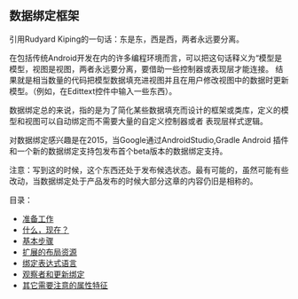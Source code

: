 ## 数据绑定框架

引用Rudyard Kiping的一句话：东是东，西是西，两者永远要分离。

在包括传统Android开发在内的许多编程环境而言，可以把这句话释义为“模型是模型，视图是视图，两者永远要分离，要借助一些控制器或表现层才能连接。
结果就是相当数量的代码把模型数据填充进视图并且在用户修改视图中的数据时更新模型。（例如，在Edittext控件中输入一些东西）。

数据绑定总的来说，指的是为了简化某些数据填充而设计的框架或类库，定义的模型和视图可以自动绑定而不需要大量的自定义控制器或者
表现层样式逻辑。

对数据绑定感兴趣是在2015，当Google通过AndroidStudio,Gradle Android 插件和一个新的数据绑定支持包发布首个beta版本的数据绑定支持。

注意：写到这的时候，这个东西还处于发布候选状态。最有可能的，虽然可能有些改动，当数据绑定处于产品发布的时候大部分这章的内容仍旧是相称的。

目录：
* [准备工作](https://github.com/jinyulei0710/The-Busy-Coder-s-Guide-to-Android-Development/blob/master/TheDataBindingFramework/Prerequisites.md)
* [什么，现在？](https://github.com/jinyulei0710/The-Busy-Coder-s-Guide-to-Android-Development/blob/master/TheDataBindingFramework/TheWhatNow.md)
* [基本步骤](https://github.com/jinyulei0710/The-Busy-Coder-s-Guide-to-Android-Development/blob/master/TheDataBindingFramework/TheBasicSteps.md)
* [扩展的布局资源](https://github.com/jinyulei0710/The-Busy-Coder-s-Guide-to-Android-Development/blob/master/TheDataBindingFramework/TheExtendedLayoutResource.md)
* [绑定表达式语言](https://github.com/jinyulei0710/The-Busy-Coder-s-Guide-to-Android-Development/blob/master/TheDataBindingFramework/TheBindingExpressionLanguage.md)
* [观察者和更新绑定](https://github.com/jinyulei0710/The-Busy-Coder-s-Guide-to-Android-Development/blob/master/TheDataBindingFramework/ObservablesandUpdatingtheBinding.md)
* [其它需要注意的属性特征]()
